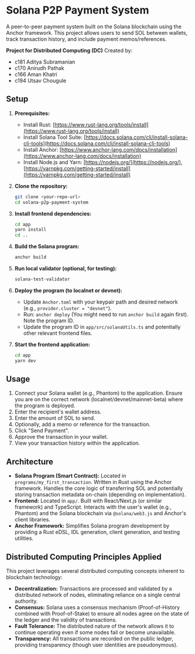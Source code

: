 # Solana P2P Payment System

A peer-to-peer payment system built on the Solana blockchain using the Anchor framework. This project allows users to send SOL between wallets, track transaction history, and include payment memos/references.

**Project for Distributed Computing (DC)**
Created by:

- c181 Aditya Subramanian
- c170 Anirudh Pathak
- c166 Aman Khatri
- c194 Utsav Chougule

## Setup

1.  **Prerequisites:**

    - Install Rust: [https://www.rust-lang.org/tools/install](https://www.rust-lang.org/tools/install)
    - Install Solana Tool Suite: [https://docs.solana.com/cli/install-solana-cli-tools](https://docs.solana.com/cli/install-solana-cli-tools)
    - Install Anchor: [https://www.anchor-lang.com/docs/installation](https://www.anchor-lang.com/docs/installation)
    - Install Node.js and Yarn: [https://nodejs.org/](https://nodejs.org/), [https://yarnpkg.com/getting-started/install](https://yarnpkg.com/getting-started/install)

2.  **Clone the repository:**

    ```bash
    git clone <your-repo-url>
    cd solana-p2p-payment-system
    ```

3.  **Install frontend dependencies:**

    ```bash
    cd app
    yarn install
    cd ..
    ```

4.  **Build the Solana program:**

    ```bash
    anchor build
    ```

5.  **Run local validator (optional, for testing):**

    ```bash
    solana-test-validator
    ```

6.  **Deploy the program (to localnet or devnet):**

    - Update `Anchor.toml` with your keypair path and desired network (e.g., `provider.cluster = "devnet"`).
    - Run: `anchor deploy` (You might need to run `anchor build` again first). Note the program ID.
    - Update the program ID in `app/src/solanaUtils.ts` and potentially other relevant frontend files.

7.  **Start the frontend application:**
    ```bash
    cd app
    yarn dev
    ```

## Usage

1.  Connect your Solana wallet (e.g., Phantom) to the application. Ensure you are on the correct network (localnet/devnet/mainnet-beta) where the program is deployed.
2.  Enter the recipient's wallet address.
3.  Enter the amount of SOL to send.
4.  Optionally, add a memo or reference for the transaction.
5.  Click "Send Payment".
6.  Approve the transaction in your wallet.
7.  View your transaction history within the application.

## Architecture

- **Solana Program (Smart Contract):** Located in `programs/my_first_transaction`. Written in Rust using the Anchor framework. Handles the core logic of transferring SOL and potentially storing transaction metadata on-chain (depending on implementation).
- **Frontend:** Located in `app/`. Built with React/Next.js (or similar framework) and TypeScript. Interacts with the user's wallet (e.g., Phantom) and the Solana blockchain via `@solana/web3.js` and Anchor's client libraries.
- **Anchor Framework:** Simplifies Solana program development by providing a Rust eDSL, IDL generation, client generation, and testing utilities.

## Distributed Computing Principles Applied

This project leverages several distributed computing concepts inherent to blockchain technology:

- **Decentralization:** Transactions are processed and validated by a distributed network of nodes, eliminating reliance on a single central authority.
- **Consensus:** Solana uses a consensus mechanism (Proof-of-History combined with Proof-of-Stake) to ensure all nodes agree on the state of the ledger and the validity of transactions.
- **Fault Tolerance:** The distributed nature of the network allows it to continue operating even if some nodes fail or become unavailable.
- **Transparency:** All transactions are recorded on the public ledger, providing transparency (though user identities are pseudonymous).
